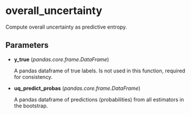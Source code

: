 # overall_uncertainty

Compute overall uncertainty as predictive entropy.



## Parameters

- **y_true** (*pandas.core.frame.DataFrame*)

    A pandas dataframe of true labels. Is not used in this function, required for consistency.

- **uq_predict_probas** (*pandas.core.frame.DataFrame*)

    A pandas dataframe of predictions (probabilities) from all estimators in the bootstrap.




